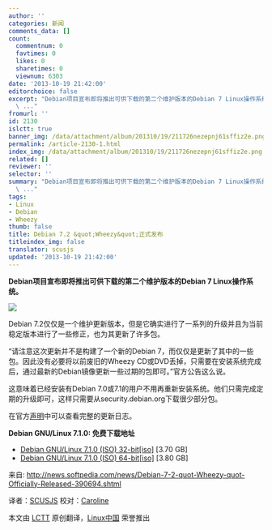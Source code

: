 ```yaml
---
author: ''
categories: 新闻
comments_data: []
count:
  commentnum: 0
  favtimes: 0
  likes: 0
  sharetimes: 0
  viewnum: 6303
date: '2013-10-19 21:42:00'
editorchoice: false
excerpt: "Debian项目宣布即将推出可供下载的第二个维护版本的Debian 7 Linux操作系统。\r\n\r\nDebian 7.2仅仅是一个维护更新版本，但是它确实进行了一系列的升级并且为当前稳定版本进行了一些修正，也为其更新了许多包。\r\n请注意这
  \ ..."
fromurl: ''
id: 2130
islctt: true
banner_img: /data/attachment/album/201310/19/211726nezepnj61sffiz2e.png
permalink: /article-2130-1.html
index_img: /data/attachment/album/201310/19/211726nezepnj61sffiz2e.png.thumb.jpg
related: []
reviewer: ''
selector: ''
summary: "Debian项目宣布即将推出可供下载的第二个维护版本的Debian 7 Linux操作系统。\r\n\r\nDebian 7.2仅仅是一个维护更新版本，但是它确实进行了一系列的升级并且为当前稳定版本进行了一些修正，也为其更新了许多包。\r\n请注意这
  \ ..."
tags:
- Linux
- Debian
- Wheezy
thumb: false
title: Debian 7.2 &quot;Wheezy&quot;正式发布
titleindex_img: false
translator: scusjs
updated: '2013-10-19 21:42:00'
---
```


**Debian项目宣布即将推出可供下载的第二个维护版本的Debian 7 Linux操作系统。**


 ![](/data/attachment/album/201310/19/211726nezepnj61sffiz2e.png)


Debian 7.2仅仅是一个维护更新版本，但是它确实进行了一系列的升级并且为当前稳定版本进行了一些修正，也为其更新了许多包。


“请注意这次更新并不是构建了一个新的Debian 7，而仅仅是更新了其中的一些包。因此没有必要将以前废旧的Wheezy CD或DVD丢掉，只需要在安装系统完成后，通过最新的Debian镜像更新一些过期的包即可。”官方公告这么说。


这意味着已经安装有Debian 7.0或7.1的用户不用再重新安装系统。他们只需完成定期的升级即可，这样只需要从security.debian.org下载很少部分包。


在官方[声明](http://www.debian.org/News/2013/20131012)中可以查看完整的更新日志。


**Debian GNU/Linux 7.1.0: 免费下载地址**


* [Debian GNU/Linux 7.1.0 (ISO) 32-bit[iso]](http://cdimage.debian.org/debian-cd/7.1.0/i386/iso-dvd/debian-7.1.0-i386-DVD-1.iso) [3.70 GB]
* [Debian GNU/Linux 7.1.0 (ISO) 64-bit[iso]](http://cdimage.debian.org/debian-cd/7.1.0/amd64/iso-dvd/debian-7.1.0-amd64-DVD-1.iso) [3.80 GB]


 


来自: <http://news.softpedia.com/news/Debian-7-2-quot-Wheezy-quot-Officially-Released-390694.shtml>


译者：[SCUSJS](https://github.com/scusjs) 校对：[Caroline](https://github.com/carolinewuyan)


本文由 [LCTT](https://github.com/LCTT/TranslateProject) 原创翻译，[Linux中国](http://linux.cn/) 荣誉推出